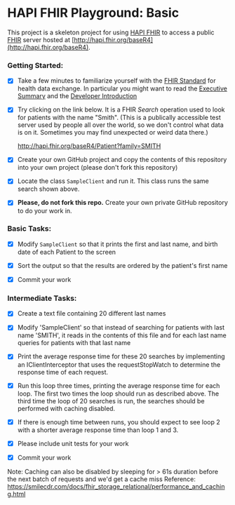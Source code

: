 # HAPI FHIR Playground: Basic

This project is a skeleton project for using [HAPI FHIR](https://hapifhir.io) to access a public [FHIR](http://hl7.org/fhir/) server hosted at [http://hapi.fhir.org/baseR4](http://hapi.fhir.org/baseR4).

### Getting Started:

* [x] Take a few minutes to familiarize yourself with the [FHIR Standard](http://hl7.org/fhir/) for health data exchange. In particular you might want to read the [Executive Summary](http://hl7.org/fhir/summary.html) and the [Developer Introduction](http://hl7.org/fhir/overview-dev.html)

* [x] Try clicking on the link below. It is a FHIR *Search* operation used to look for patients with the name "Smith". (This is a publically accessible test server used by people all over the world, so we don't control what data is on it. Sometimes you may find unexpected or weird data there.) 

  http://hapi.fhir.org/baseR4/Patient?family=SMITH
  
* [x] Create your own GitHub project and copy the contents of this repository into your own project (please don't fork this repository)

* [x] Locate the class `SampleClient` and run it. This class runs the same search shown above.

* [x] **Please, do not fork this repo.** Create your own private GitHub repository to do your work in.

### Basic Tasks:

* [x] Modify `SampleClient` so that it prints the first and last name, and birth date of each Patient to the screen

* [x] Sort the output so that the results are ordered by the patient's first name

* [x] Commit your work

### Intermediate Tasks:

* [x] Create a text file containing 20 different last names

* [x] Modify 'SampleClient' so that instead of searching for patients with last name 'SMITH',
      it reads in the contents of this file and for each last name queries for patients with that last name

* [x] Print the average response time for these 20 searches by implementing an IClientInterceptor that uses
      the requestStopWatch to determine the response time of each request.

* [x] Run this loop three times, printing the average response time for each loop.  The first two times the loop should
      run as described above.  The third time the loop of 20 searches is run, the searches should be performed with
      caching disabled.

* [x] If there is enough time between runs, you should expect to see loop 2 with a shorter average response time than loop 1 and 3.

* [x] Please include unit tests for your work

* [x] Commit your work

Note: Caching can also be disabled by sleeping for > 61s duration before the next batch of requests and we'd get a cache miss
  Reference: https://smilecdr.com/docs/fhir_storage_relational/performance_and_caching.html